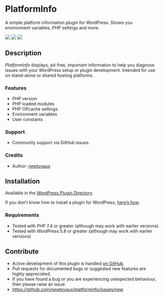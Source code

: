 # PlatformInfo #
A simple platform information plugin for WordPress. Shows you environment variables, PHP settings and more.

![](https://github.com/newtovaux/platforminfo/actions/workflows/test.yml/badge.svg)
![](https://github.com/newtovaux/platforminfo/actions/workflows/static-analysis.yml/badge.svg)
![](https://github.com/newtovaux/platforminfo/actions/workflows/wordpress-plugin-deploy.yml/badge.svg)

## Description ##
*PlatformInfo* displays, ad-free, important information to help you diagnose issues with your WordPress setup or plugin development.
Intended for use on stand-alone or shared hosting platforms.

### Features ###
* PHP version
* PHP loaded modules
* PHP OPcache settings
* Environment variables
* User constants

### Support ###
* Community support via GitHub issues.

### Credits ###
* Author: [newtovaux](https://github.com/newtovaux)

## Installation ##
Available in the [WordPress Plugin Directory](https://wordpress.org/plugins/platforminfo).

If you don’t know how to install a plugin for WordPress, [here’s how](https://wordpress.org/support/article/managing-plugins/#installing-plugins).

### Requirements ###
* Tested with PHP 7.4 or greater (although may work with earlier versions)
* Tested with WordPress 5.8 or greater (although may work with earlier versions)

## Contribute ##
* Active development of this plugin is handled [on GitHub](https://github.com/newtovaux/platforminfo).
* Pull requests for documented bugs or suggested new features are highly appreciated.
* If you have found a bug or you are experiencing unexpected behaviour, then please raise an issue.
* <https://github.com/newtovaux/platforminfo/issues/new>




